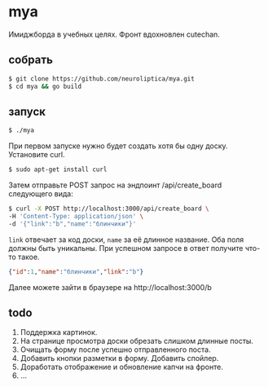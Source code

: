 # mya
Имиджборда в учебных целях. Фронт вдохновлен cutechan.

## собрать
```bash
$ git clone https://github.com/neuroliptica/mya.git
$ cd mya && go build
```

## запуск
```bash
$ ./mya
```
При первом запуске нужно будет создать хотя бы одну доску. Установите curl.
```bash
$ sudo apt-get install curl
```
Затем отправьте POST запрос на эндпоинт /api/create_board следующего вида:
```bash
$ curl -X POST http://localhost:3000/api/create_board \
-H 'Content-Type: application/json' \
-d '{"link":"b","name":"блинчики"}'
```
`link` отвечает за код доски, `name` за её длинное название. Оба поля должны быть уникальны. При успешном запросе в ответ получите что-то такое.
```json
{"id":1,"name":"блинчики","link":"b"}
```
Далее можете зайти в браузере на http://localhost:3000/b

## todo
1. Поддержка картинок.
4. На странице просмотра доски обрезать слишком длинные посты.
3. Очищать форму после успешно отправленного поста.
4. Добавить кнопки разметки в форму. Добавить спойлер.
5. Доработать отображение и обновление капчи на фронте.
6. ...
